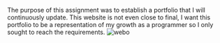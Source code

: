 The purpose of this assignment was to establish a portfolio that I will continuously update.
This website is not even close to final, I want this portfolio to be a representation of my growth as a programmer so I only sought to reach the requirements.
![webo](https://user-images.githubusercontent.com/106410591/177620308-555cfd85-297c-48f6-9efc-89801375822d.png)
